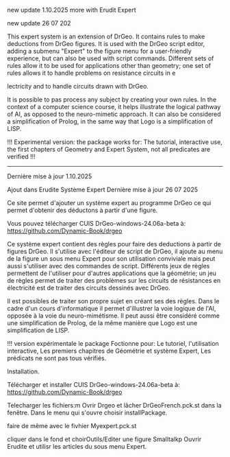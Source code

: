 new update 1.10.2025
more with Erudit Expert


new update 26 07 202

This expert system is an extension of DrGeo. It contains rules to make deductions from DrGeo figures. It is used with the DrGeo script editor, adding a submenu "Expert" to the figure menu for a user-friendly experience, but can also be used with script commands. Different sets of rules allow it to be used for applications other than geometry; one set of rules allows it to handle problems on resistance circuits in e

lectricity and to handle circuits drawn with DrGeo.

It is possible to pas process any subject by creating your own rules. In the context of a computer science course, it helps illustrate the logical pathway of AI, as opposed to the neuro-mimetic approach. It can also be considered a simplification of Prolog, in the same way that Logo is a simplification of LISP.

!!! Experimental version: the package works for: The tutorial, interactive use, the first chapters of Geometry and Expert System, not all predicates are verified !!!

********************************************************************************************************************************
Dernière mise à jour  1.10.2025

Ajout dans Erudite  Système Expert
Dernière mise à jour 26 07 2025 

Ce site permet d'ajouter un système expert au programme DrGeo ce qui permet d'obtenir 
des déductons à partir d'une figure.

Vous pouvez télécharger CUIS DrGeo-windows-24.06a-beta  à: https://github.com/Dynamic-Book/drgeo

  
Ce système expert contient des règles pour faire des deductions à partir de figures DrGeo.
Il s'utilise avec l'éditeur de script de DrGeo, il ajoute au menu de la figure un sous menu Expert pour son  utilisation conviviale mais peut aussi s'utiliser avec des commandes de script.
Différents jeux de règles permettent de l'utiliser pour d'autres applications que la géométrie; un jeu de règles permet de traiter des problèmes sur les circuits de résistances en électricité est
de traiter des circuits dessinés avec DrGeo.

Il est possibles de traiter son propre sujet en créant ses des règles.
Dans le cadre d'un cours d'informatique il permet d'illustrer la voie logique de l'AI, opposée à la voie du neuro-mimétisme.
Il peut aussi être  considéré  comme une simplification de Prolog, de la même manière que Logo est une simplification de LISP.


!!! version expérimentale  le package Foctionne pour:
  Le tutoriel,
  l'utilisation interactive,
  Les premiers chapitres de Géométrie et système Expert,
  Les prédicats ne sont pas tous vérifiés.

Installation.
  
Télécharger et installer CUIS DrGeo-windows-24.06a-beta  à: https://github.com/Dynamic-Book/drgeo

Telecharger les fichiers:m
Ovrir Drgeo et lâcher  DrGeoFrench.pck.st 
dans la fenêtre. Dans le menu qui s'ouvre choisir installPackage.

faire de même avec le fivhier Myexpert.pck.st

cliquer dans le fond et choirOutils/Editer une figure Smalltalkp
Ouvrir Erudite et utilisr les articles du sous menu Expert.
